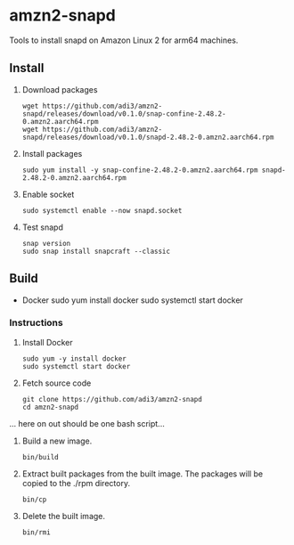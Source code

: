 # amzn2-snapd

Tools to install snapd on Amazon Linux 2 for arm64 machines.

## Install

1. Download packages
    ```
    wget https://github.com/adi3/amzn2-snapd/releases/download/v0.1.0/snap-confine-2.48.2-0.amzn2.aarch64.rpm
    wget https://github.com/adi3/amzn2-snapd/releases/download/v0.1.0/snapd-2.48.2-0.amzn2.aarch64.rpm
    ```

2. Install packages

    ```
    sudo yum install -y snap-confine-2.48.2-0.amzn2.aarch64.rpm snapd-2.48.2-0.amzn2.aarch64.rpm
    ```

3. Enable socket

    ```
    sudo systemctl enable --now snapd.socket
    ```
    
4. Test snapd

    ```
    snap version
    sudo snap install snapcraft --classic
    ```


## Build

* Docker
sudo yum install docker
sudo systemctl start docker

### Instructions

1. Install Docker
    ```
    sudo yum -y install docker
    sudo systemctl start docker
    ```

2. Fetch source code

    ```
    git clone https://github.com/adi3/amzn2-snapd
    cd amzn2-snapd
    ```

... here on out should be one bash script...

1. Build a new image.

    ```
    bin/build
    ```

1. Extract built packages from the built image. The packages will be copied to the ./rpm directory.

    ```
    bin/cp
    ```

1. Delete the built image.

    ```
    bin/rmi
    ```
